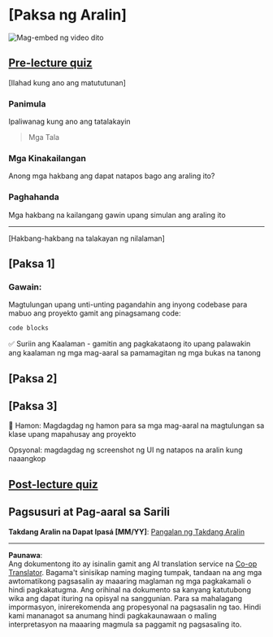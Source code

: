 <!--
CO_OP_TRANSLATOR_METADATA:
{
  "original_hash": "0494be70ad7fadd13a8c3d549c23e355",
  "translation_date": "2025-08-28T00:52:42+00:00",
  "source_file": "lesson-template/README.md",
  "language_code": "tl"
}
-->
# [Paksa ng Aralin]

![Mag-embed ng video dito](../../../lesson-template/video-url)

## [Pre-lecture quiz](../../../lesson-template/quiz-url)

[Ilahad kung ano ang matututunan]

### Panimula

Ipaliwanag kung ano ang tatalakayin

> Mga Tala

### Mga Kinakailangan

Anong mga hakbang ang dapat natapos bago ang araling ito?

### Paghahanda

Mga hakbang na kailangang gawin upang simulan ang araling ito

---

[Hakbang-hakbang na talakayan ng nilalaman]

## [Paksa 1]

### Gawain:

Magtulungan upang unti-unting pagandahin ang inyong codebase para mabuo ang proyekto gamit ang pinagsamang code:

```html
code blocks
```

✅ Suriin ang Kaalaman - gamitin ang pagkakataong ito upang palawakin ang kaalaman ng mga mag-aaral sa pamamagitan ng mga bukas na tanong

## [Paksa 2]

## [Paksa 3]

🚀 Hamon: Magdagdag ng hamon para sa mga mag-aaral na magtulungan sa klase upang mapahusay ang proyekto

Opsyonal: magdagdag ng screenshot ng UI ng natapos na aralin kung naaangkop

## [Post-lecture quiz](../../../lesson-template/quiz-url)

## Pagsusuri at Pag-aaral sa Sarili

**Takdang Aralin na Dapat Ipasá [MM/YY]**: [Pangalan ng Takdang Aralin](assignment.md)

---

**Paunawa**:  
Ang dokumentong ito ay isinalin gamit ang AI translation service na [Co-op Translator](https://github.com/Azure/co-op-translator). Bagama't sinisikap naming maging tumpak, tandaan na ang mga awtomatikong pagsasalin ay maaaring maglaman ng mga pagkakamali o hindi pagkakatugma. Ang orihinal na dokumento sa kanyang katutubong wika ang dapat ituring na opisyal na sanggunian. Para sa mahalagang impormasyon, inirerekomenda ang propesyonal na pagsasalin ng tao. Hindi kami mananagot sa anumang hindi pagkakaunawaan o maling interpretasyon na maaaring magmula sa paggamit ng pagsasaling ito.